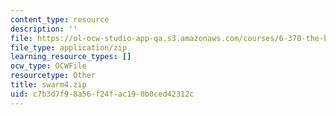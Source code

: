 ```yaml
---
content_type: resource
description: ''
file: https://ol-ocw-studio-app-qa.s3.amazonaws.com/courses/6-370-the-battlecode-programming-competition-january-iap-2013/c7b3d7f98a56f24fac190b0ced42312c_swarm4.zip
file_type: application/zip
learning_resource_types: []
ocw_type: OCWFile
resourcetype: Other
title: swarm4.zip
uid: c7b3d7f9-8a56-f24f-ac19-0b0ced42312c
---
```

